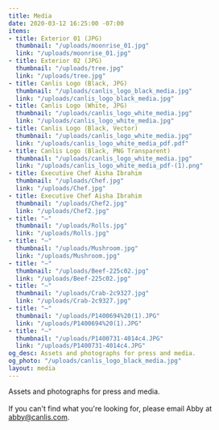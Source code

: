 ```yaml
---
title: Media
date: 2020-03-12 16:25:00 -07:00
items:
- title: Exterior 01 (JPG)
  thumbnail: "/uploads/moonrise_01.jpg"
  link: "/uploads/moonrise_01.jpg"
- title: Exterior 02 (JPG)
  thumbnail: "/uploads/tree.jpg"
  link: "/uploads/tree.jpg"
- title: Canlis Logo (Black, JPG)
  thumbnail: "/uploads/canlis_logo_black_media.jpg"
  link: "/uploads/canlis_logo_black_media.jpg"
- title: Canlis Logo (White, JPG)
  thumbnail: "/uploads/canlis_logo_white_media.jpg"
  link: "/uploads/canlis_logo_white_media.jpg"
- title: Canlis Logo (Black, Vector)
  thumbnail: "/uploads/canlis_logo_white_media.jpg"
  link: "/uploads/canlis_logo_white_media_pdf.pdf"
- title: Canlis Logo (Black, PNG Transparent)
  thumbnail: "/uploads/canlis_logo_white_media.jpg"
  link: "/uploads/canlis_logo_white_media_pdf-(1).png"
- title: Executive Chef Aisha Ibrahim
  thumbnail: "/uploads/Chef.jpg"
  link: "/uploads/Chef.jpg"
- title: Executive Chef Aisha Ibrahim
  thumbnail: "/uploads/Chef2.jpg"
  link: "/uploads/Chef2.jpg"
- title: "—"
  thumbnail: "/uploads/Rolls.jpg"
  link: "/uploads/Rolls.jpg"
- title: "—"
  thumbnail: "/uploads/Mushroom.jpg"
  link: "/uploads/Mushroom.jpg"
- title: "—"
  thumbnail: "/uploads/Beef-225c02.jpg"
  link: "/uploads/Beef-225c02.jpg"
- title: "—"
  thumbnail: "/uploads/Crab-2c9327.jpg"
  link: "/uploads/Crab-2c9327.jpg"
- title: "—"
  thumbnail: "/uploads/P1400694%20(1).JPG"
  link: "/uploads/P1400694%20(1).JPG"
- title: "—"
  thumbnail: "/uploads/P1400731-4014c4.JPG"
  link: "/uploads/P1400731-4014c4.JPG"
og_desc: Assets and photographs for press and media.
og_photo: "/uploads/canlis_logo_black_media.jpg"
layout: media
---
```


Assets and photographs for press and media. <br><br>If you can't find what you're looking for, please email Abby at [abby@canlis.com](mailto:abby@canlis.com).